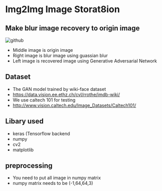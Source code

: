 # Img2Img Image Storat8ion

##	Make blur image recovery to origin image
![github](https://i.imgur.com/0LMT0nY.jpg "image")
* Middle image is origin image
* Right image is blur image using guassian blur
* Left image is recovered image using Generative Adversarial Network

##	Dataset
*	The GAN model trained by wiki-face dataset
*	https://data.vision.ee.ethz.ch/cvl/rrothe/imdb-wiki/
*	We use caltech 101 for testing
*	http://www.vision.caltech.edu/Image_Datasets/Caltech101/

##	Libary used
*	keras (Tensorflow backend
*	numpy
*	cv2
*	matplotlib

##  preprocessing
* You need to put all image in numpy matrix
* numpy matrix needs to be (-1,64,64,3)
